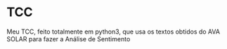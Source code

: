 # TCC
Meu TCC, feito totalmente em python3, que usa os textos obtidos do AVA SOLAR para fazer a Análise de Sentimento 
